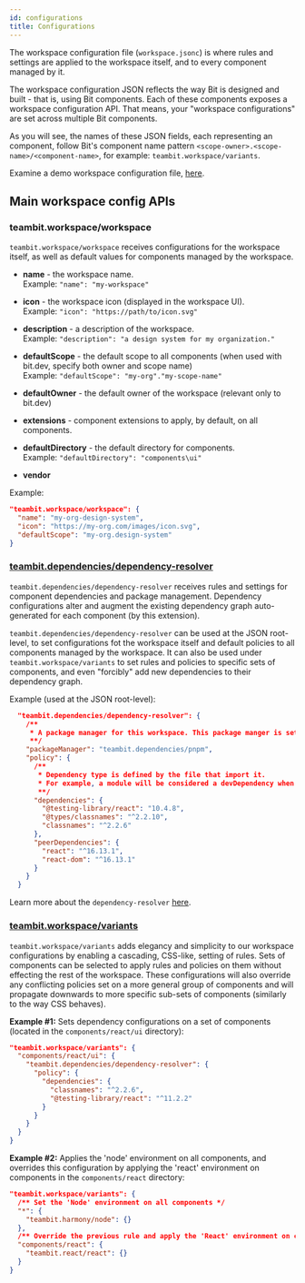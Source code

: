 ```yaml
---
id: configurations
title: Configurations
---
```


The workspace configuration file (`workspace.jsonc`) is where rules and settings are applied to the workspace itself, and to every component managed by it.

The workspace configuration JSON reflects the way Bit is designed and built - that is, using Bit components. Each of these components exposes a workspace configuration API. That means, your "workspace configurations" are set across multiple Bit components.

As you will see, the names of these JSON fields, each representing an component, follow Bit's component name pattern `<scope-owner>.<scope-name>/<component-name>`, for example: `teambit.workspace/variants`.

Examine a demo workspace configuration file, [here](https://github.com/teambit/bad-jokes-workspace/blob/main/workspace.jsonc).

## Main workspace config APIs
### teambit.workspace/workspace
`teambit.workspace/workspace` receives configurations for the workspace itself, as well as default values for components managed by the workspace.

* __name__ - the workspace name. <br/>Example: ```"name": "my-workspace"```

* __icon__ - the workspace icon (displayed in the workspace UI). <br/>Example: ```"icon": "https://path/to/icon.svg"```

* __description__ - a description of the workspace. <br/>Example: ```"description": "a design system for my organization."```

* __defaultScope__ - the default scope to all components (when used with bit.dev, specify both owner and scope name) <br/>Example: ```"defaultScope": "my-org"."my-scope-name"```

* __defaultOwner__ - the default owner of the workspace (relevant only to bit.dev)

* __extensions__ - component extensions to apply, by default, on all components.

* __defaultDirectory__ - the default directory for components. <br/>Example: ```"defaultDirectory": "components\ui"```

* __vendor__

Example:

```json
"teambit.workspace/workspace": {
  "name": "my-org-design-system",
  "icon": "https://my-org.com/images/icon.svg",
  "defaultScope": "my-org.design-system"
}
```
### [teambit.dependencies/dependency-resolver](/docs/dependencies/overview)
`teambit.dependencies/dependency-resolver` receives rules and settings for component dependencies and package management. Dependency configurations alter and augment the existing dependency graph auto-generated for each component (by this extension). 

`teambit.dependencies/dependency-resolver` can be used at the JSON root-level, to set configurations fot the workspace itself and default policies to all components managed by the workspace. It can also be used under `teambit.workspace/variants` to set rules and policies to specific sets of components, and even "forcibly" add new dependencies to their dependency graph. 



Example (used at the JSON root-level):

```json
  "teambit.dependencies/dependency-resolver": {
    /**
     * A package manager for this workspace. This package manger is set to use Bit's pnpm component extension.
     **/
    "packageManager": "teambit.dependencies/pnpm",
    "policy": {
      /**
       * Dependency type is defined by the file that import it.
       * For example, a module will be considered a devDependency when the file that imports it is a test file.
       **/
      "dependencies": {
        "@testing-library/react": "10.4.8",
        "@types/classnames": "^2.2.10",
        "classnames": "^2.2.6"
      },
      "peerDependencies": {
        "react": "^16.13.1",
        "react-dom": "^16.13.1"
      }
    }
  }
```

Learn more about the `dependency-resolver` [here](/docs/dependencies/overview).
### [teambit.workspace/variants](/docs/workspace/cascading-rules)
`teambit.workspace/variants` adds elegancy and simplicity to our workspace configurations by enabling a cascading, CSS-like, setting of rules. Sets of components can be selected to apply rules and policies on them without effecting the rest of the workspace. These configurations will also override any conflicting policies set on a more general group of components and will propagate downwards to more specific sub-sets of components (similarly to the way CSS behaves).


__Example #1:__ Sets dependency configurations on a set of components (located in the `components/react/ui` directory):

```json
"teambit.workspace/variants": {
  "components/react/ui": {
    "teambit.dependencies/dependency-resolver": {
      "policy": {
        "dependencies": {
          "classnames": "^2.2.6",
          "@testing-library/react": "^11.2.2"
        }
      }
    }
  }
}
```

__Example #2:__ Applies the 'node' environment on all components, and overrides this configuration by applying the 'react' environment on components in the `components/react` directory: 

```json
"teambit.workspace/variants": {
  /** Set the 'Node' environment on all components */
  "*": {
    "teambit.harmony/node": {}
  },
  /** Override the previous rule and apply the 'React' environment on components located in the 'components/react' directory */
  "components/react": {
    "teambit.react/react": {}
  }
}
```